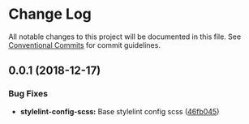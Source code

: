 # Change Log

All notable changes to this project will be documented in this file.
See [Conventional Commits](https://conventionalcommits.org) for commit guidelines.

## 0.0.1 (2018-12-17)


### Bug Fixes

* **stylelint-config-scss:** Base stylelint config scss ([46fb045](https://github.com/qulix/frontend-linter-configs/commit/46fb045))
